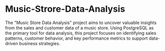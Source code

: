# Music-Strore-Data-Analysis
The "Music Store Data Analysis" project aims to uncover valuable insights from the sales and customer data of a music store. Using PostgreSQL as the primary tool for data analysis, this project focuses on identifying sales patterns, customer behavior, and key performance metrics to support data-driven business strategies.
